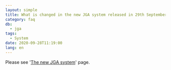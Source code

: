 ```yaml
---
layout: simple
title: What is changed in the new JGA system released in 29th September 2020?
category: faq
db:
  - jga
tags: 
  - System
date: 2020-09-28T11:19:00
lang: en
---
```




<p>Please see '<a href="/jga/update-202009-e.html">The new JGA system</a>' page.</p>